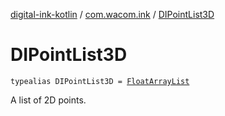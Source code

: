 [digital-ink-kotlin](../index.md) / [com.wacom.ink](index.md) / [DIPointList3D](./-d-i-point-list3-d.md)

# DIPointList3D

`typealias DIPointList3D = `[`FloatArrayList`](-float-array-list/index.md)

A list of 2D points.

